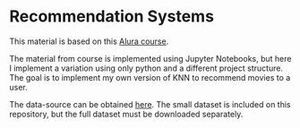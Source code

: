 # Recommendation Systems

This material is based on this [Alura course](https://cursos.alura.com.br/course/introducao-a-sistemas-de-recomendacao-com-python).

The material from course is implemented using Jupyter Notebooks, but here I implement a variation using only python and a different project structure. The goal is to implement my own version of KNN to recommend movies to a user.

The data-source can be obtained [here](https://grouplens.org/datasets/movielens/latest/). The small dataset is included on this repository, but the full dataset must be downloaded separately.